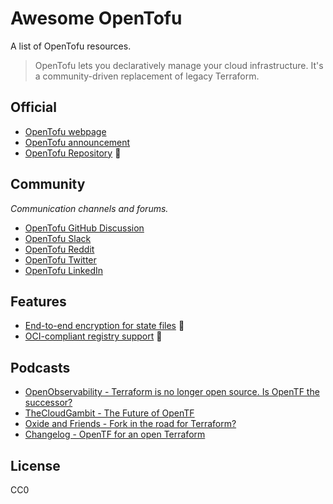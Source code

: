 # Awesome OpenTofu

A list of OpenTofu resources.

> OpenTofu lets you declaratively manage your cloud infrastructure. It's a community-driven replacement of legacy Terraform.

## Official

* [OpenTofu webpage](https://opentofu.org/)
* [OpenTofu announcement](https://opentofu.org/announcement)
* [OpenTofu Repository](https://github.com/opentofu/opentofu) 🎉

## Community

*Communication channels and forums.*

* [OpenTofu GitHub Discussion](https://github.com/orgs/opentofu/discussions)
* [OpenTofu Slack](https://join.slack.com/t/opentfcommunity/shared_invite/zt-22ifsm1t2-AF6cL0cOdzivP8E~4deDJA)
* [OpenTofu Reddit](https://www.reddit.com/r/opentf/)
* [OpenTofu Twitter](https://twitter.com/opentofuorg)
* [OpenTofu LinkedIn](https://www.linkedin.com/company/opentofuorg/)

## Features

* [End-to-end encryption for state files](https://twitter.com/opentforg/status/1696597790661677207) 🚧
* [OCI-compliant registry support](https://twitter.com/opentforg/status/1696913055576387599) 🚧

## Podcasts

* [OpenObservability - Terraform is no longer open source. Is OpenTF the successor?](https://www.youtube.com/watch?v=5QdUs9VKq5g)
* [TheCloudGambit - The Future of OpenTF](https://www.thecloudgambit.com/2236725/13576531-the-future-of-opentf-with-ohad-maislish)
* [Oxide and Friends - Fork in the road for Terraform?](https://www.youtube.com/watch?v=QaU94LY891M)
* [Changelog -  OpenTF for an open Terraform](https://changelog.com/podcast/556)

## License

CC0
